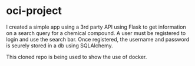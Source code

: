# oci-project

I created a simple app using a 3rd party API using Flask to get information on a search query for a chemical compound. 
A user must be registered to login and use the search bar. 
Once registered, the username and password is seurely stored in a db using SQLAlchemy. 

This cloned repo is being used to show the use of docker. 
